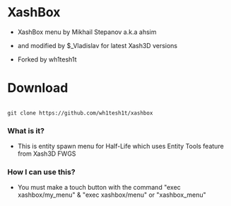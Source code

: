 # XashBox
- XashBox menu by Mikhail Stepanov a.k.a ahsim
- and modified by $_Vladislav for latest Xash3D versions
- Forked by wh1tesh1t

# Download
```
git clone https://github.com/wh1tesh1t/xashbox
```

### What is it?
- This is entity spawn menu for Half-Life which uses Entity Tools feature from Xash3D FWGS

### How I can use this?
- You must make a touch button with the command "exec xashbox/my_menu" & "exec xashbox/menu" or "xashbox_menu"